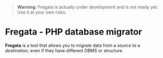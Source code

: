 >**Warning:** Fregata is actually under development and is not ready yet.
>Use it at your own risks.

# Fregata - PHP database migrator
**Fregata** is a tool that allows you to migrate data from a *source* to a *destination*, 
even if they have different DBMS or structure.